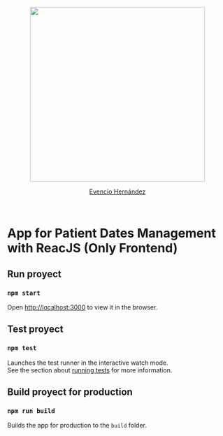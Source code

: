 <p align="center">
    <a href="https://ehiwebs.com.ve/">
        <img src="https://ehiwebs.com.ve/copyrights/logo_black.png" width="400">
    </a>
</p>
<p align="center">
    <a href="https://evenciohernandez.com.ve/">Evencio Hernández</a>
</p><br>

# App for Patient Dates Management with ReacJS (Only Frontend)

## Run proyect

### `npm start`

Open [http://localhost:3000](http://localhost:3000) to view it in the browser.

## Test proyect

### `npm test`

Launches the test runner in the interactive watch mode.<br />
See the section about [running tests](https://facebook.github.io/create-react-app/docs/running-tests) for more information.

## Build proyect for production

### `npm run build`

Builds the app for production to the `build` folder.